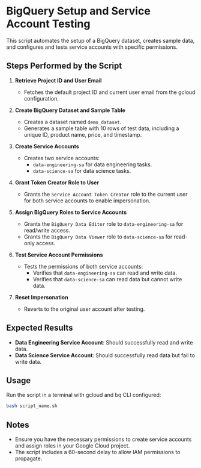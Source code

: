 
# BigQuery Setup and Service Account Testing

This script automates the setup of a BigQuery dataset, creates sample data, and configures and tests service accounts with specific permissions.

## Steps Performed by the Script

1. **Retrieve Project ID and User Email**  
   - Fetches the default project ID and current user email from the gcloud configuration.

2. **Create BigQuery Dataset and Sample Table**  
   - Creates a dataset named `demo_dataset`.  
   - Generates a sample table with 10 rows of test data, including a unique ID, product name, price, and timestamp.

3. **Create Service Accounts**  
   - Creates two service accounts:  
     - `data-engineering-sa` for data engineering tasks.  
     - `data-science-sa` for data science tasks.  

4. **Grant Token Creator Role to User**  
   - Grants the `Service Account Token Creator` role to the current user for both service accounts to enable impersonation.

5. **Assign BigQuery Roles to Service Accounts**  
   - Grants the `BigQuery Data Editor` role to `data-engineering-sa` for read/write access.  
   - Grants the `BigQuery Data Viewer` role to `data-science-sa` for read-only access.  

6. **Test Service Account Permissions**  
   - Tests the permissions of both service accounts:  
     - Verifies that `data-engineering-sa` can read and write data.  
     - Verifies that `data-science-sa` can read data but cannot write data.  

7. **Reset Impersonation**  
   - Reverts to the original user account after testing.

## Expected Results
- **Data Engineering Service Account**: Should successfully read and write data.  
- **Data Science Service Account**: Should successfully read data but fail to write data.  

## Usage
Run the script in a terminal with gcloud and bq CLI configured:
```bash
bash script_name.sh
```

## Notes
- Ensure you have the necessary permissions to create service accounts and assign roles in your Google Cloud project.  
- The script includes a 60-second delay to allow IAM permissions to propagate.  
